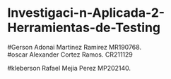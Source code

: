 # Investigaci-n-Aplicada-2-Herramientas-de-Testing
#Gerson Adonai Martinez Ramirez MR190768.      
#oscar Alexander Cortez Ramos.  CR211129 

#kleberson Rafael Mejia Perez MP202140.
